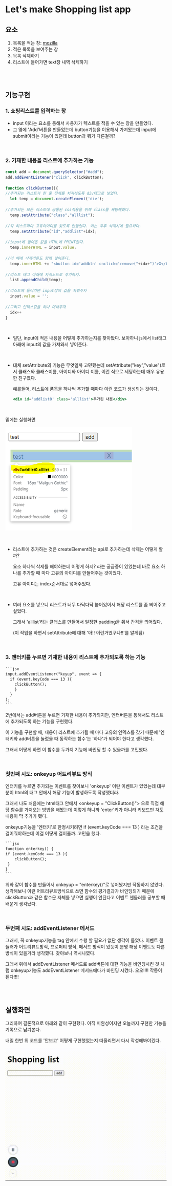 # Let's make Shopping list app

## 요소

1. 목록을 적는 창: [mozilla](https://developer.mozilla.org/ko/docs/Web/HTML/Element/Input)
2. 적은 목록을 보여주는 창
3. 목록 삭제하기
4. 리스트에 들어가면 text창 내역 삭제하기

<br/>
<br/>

## 기능구현

### 1. 쇼핑리스트를 입력하는 창

- input 이라는 요소를 통해서 사용자가 텍스트를 적을 수 있는 창을 만들었다.
- 그 옆에 'Add'버튼을 만들었는데 button기능을 이용해서 가져왔는데 input에 submit이라는 기능이 있던데 button과 뭐가 다른걸까?

<br/>

### 2. 기재한 내용을 리스트에 추가하는 기능

```jsx
const add = document.querySelector("#add");
add.addEventListener("click", clickButton);

function clickButton(){
//추가되는 리스트가 한 줄 전체를 차지하도록 div태그로 넣었다.
  let temp = document.createElement('div');

//추가되는 모든 리스트에 공통된 css적용을 위해 class를 세팅해줬다.
  temp.setAttribute("class","alllist");

//각 리스트마다 고유아이디를 갖도록 만들었다. 이는 추후 삭제시에 필요하다.
  temp.setAttribute("id","addlist"+idx);

//input에 들어온 값을 HTML에 PRINT한다.
  temp.innerHTML = input.value;

//이 때에 삭제버튼도 함께 넣어준다.
  temp.innerHTML += "<button id='addbtn' onclick='remove("+idx+")'>X</button>";

//리스트 태그 아래에 자식노드로 추가하자.
  list.appendChild(temp);

//리스트에 들어가면 input창의 값을 지워주자
  input.value = '';

//그리고 인덱스값을 하나 더해주자
  idx++
}
```

<br/>

- 일단, input에 적은 내용을 어떻게 추가하는지를 찾아봤다.
보아하니 js에서 list태그 아래에 input의 값을 가져와서 넣어준다.
    
<br/>

- 대체 setAttribute의 기능은 무엇일까 고민했는데 setAttribute("key","value")로서 클래스와 클래스이름, 아이디와 아이디 이름, 이런 식으로 세팅하는데 매우 유용한 친구였다.

    예를들어, 리스트에 품목을 하나씩 추가할 때마다 이런 코드가 생성되는 것이다.

    ```jsx
    <div id='addlist0' class='alllist'>추가된 내용</div>
    ```

<br/>

   밑에는 실행화면

   ![addlist](/img/addlist.png)

<br/>

- 리스트에 추가하는 것은 createElement라는 api로 추가하는데 삭제는 어떻게 할까?

   요소 하나씩 삭제를 해야하는데 어떻게 하지? 라는 궁금증이 있었는데 바로 요소 하나를 추가할 때 마다 고유의 아이디를 만들어주는 것이었다.

   고유 아이디는 index순서대로 넣어주었다.

<br/>

 - 여러 요소를 넣으니 리스트가 너무 다닥다닥 붙어있어서 해당 리스트를 좀 띄어주고 싶었다.

   그래서 'alllist'라는 클래스를 만들어서 일정한 padding을 줘서 간격을 띄어줬다.

   (이 작업을 하면서 setAttribute에 대해 '아!! 이런거였구나!!'를 알게됨)
        
   <br/>
        

### 3. 엔터키를 누르면 기재한 내용이 리스트에 추가되도록 하는 기능

    ```jsx
    input.addEventListener("keyup", event => {
      if (event.keyCode === 13 ){
        clickButton();
        }
      }
    );
    ```

2번에서는 add버튼을 누르면 기재한 내용이 추가되지만, 엔터버튼을 통해서도 리스트에 추가되도록 하는 기능을 구현했다.

이 기능을 구현할 때, 내용이 리스트에 추가될 때 마다 고유의 인덱스를 갖기 때문에 '엔터키와 add버튼을 눌렀을 때 동작하는 함수'는 '하나'가 되어야 한다고 생각했다.

그래서 어떻게 하면 이 함수를 두가지 기능에 바인딩 할 수 있을까를 고민했다.
    
<br/>

### 첫번째 시도: onkeyup 어트리뷰트 방식

엔터키를 누르면 추가되는 이벤트를 찾아보니 'onkeyup' 이란 이벤트가 있었는데 대부분이 html의 태그 안에서 해당 기능이 발생하도록 작성했더라.


그래서 나도 처음에는 html태그 안에서 <onkeyup = "ClickButton()"> 으로 직접 해당 함수를 가져오는 방법을 해봤는데 이렇게 하니까 'enter'키가 아니라 키보드만 쳐도 내용이 막 추가가 됐다.

onkeyup기능을 '엔터키'로 한정시키려면 if (event.keyCode === 13 ) 라는 조건을 걸어줘야하는데 이걸 어떻게 걸어줄까..고민을 했다.

    ```jsx
    function enterkey() { 
    if (event.keyCode === 13 ){
        clickButton();
     }
    }
    ```

위와 같이 함수를 만들어서 onkeyup = "enterkey()"로 넣어봤지만 작동하지 않았다. 생각해보니 이런 어트리뷰트방식으로 쓰면 함수의 평가결과가 바인딩되기 때문에 clickButton과 같은 함수문 자체를 넣으면 실행이 안된다고 이벤트 핸들러를 공부할 때 배운게 생각났다.

 <br/>
    
### 두번째 시도: addEventListener 메서드

그래서, 꼭 onkeyup기능을 tag 안에서 수행 할 필요가 없단 생각이 들었다. 이벤트 핸들러가 어트리뷰트방식, 프로퍼티 방식, 메서드 방식이 있듯이 분명 해당 이벤트도 다른 방식이 있을거라 생각했다. 찾아보니 역시나였다.


그래서 위에서 addEventListener 메서드로 add버튼에 대한 기능을 바인딩시킨 것 처럼 onkeyup기능도 addEventListener 메서드에다가 바인딩 시켰다. 오오!!!! 작동이 된다!!!!

   <br/>
   <br/>
   
## 실행화면


그리하여 결론적으로 아래와 같이 구현했다. 아직 미완성이지만 오늘까지 구현한 기능을 기록으로 남겨본다.

내일 한번 위 코드를 '안보고' 어떻게 구현했었는지 떠올리면서 다시 작성해봐야겠다.

![shoppinglist](/img/shoppinglistv1.gif)
